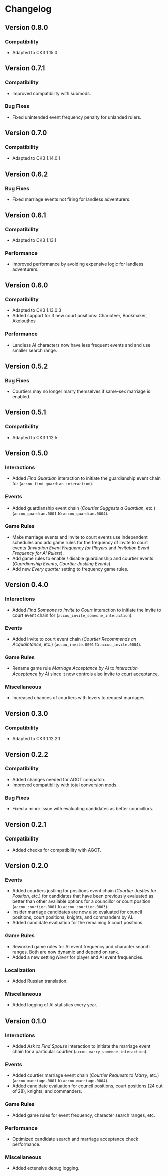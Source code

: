 # Changelog

## Version 0.8.0

### Compatibility

* Adapted to CK3 1.15.0

## Version 0.7.1

### Compatibility

* Improved compatibility with submods.

### Bug Fixes

* Fixed unintended event frequency penalty for unlanded rulers.

## Version 0.7.0

### Compatibility

* Adapted to CK3 1.14.0.1

## Version 0.6.2

### Bug Fixes

* Fixed marriage events not firing for landless adventurers.

## Version 0.6.1

### Compatibility

* Adapted to CK3 1.13.1

### Performance

* Improved performance by avoiding expensive logic for landless adventurers.

## Version 0.6.0

### Compatibility

* Adapted to CK3 1.13.0.3
* Added support for 3 new court positions: Charioteer, Bookmaker, Akolouthos

### Performance

* Landless AI characters now have less frequent events and and use smaller search range.

## Version 0.5.2

### Bug Fixes

* Courtiers may no longer marry themselves if same-sex marriage is enabled.

## Version 0.5.1

### Compatibility

* Adapted to CK3 1.12.5

## Version 0.5.0

### Interactions

* Added *Find Guardian* interaction to initiate the guardianship event chain for (`accou_find_guardian_interaction`).

### Events

* Added guardianship event chain (*Courtier Suggests a Guardian*, etc.) (`accou_guardian.0001` to `accou_guardian.0004`).

### Game Rules

* Make marriage events and invite to court events use independent schedules and add game rules for the frequency of invite to court events (*Invitation Event Frequency for Players* and *Invitation Event Frequency for AI Rulers*).
* Add game rules to enable / disable guardianship and courtier events (*Guardianship Events*, *Courtier Jostling Events*).
* Add new *Every quarter* setting to frequency game rules.

## Version 0.4.0

### Interactions

* Added *Find Someone to Invite to Court* interaction to initiate the invite to court event chain for (`accou_invite_someone_interaction`).

### Events

* Added invite to court event chain (*Courtier Recommends an Acquaintance*, etc.) (`accou_invite.0001` to `accou_invite.0004`).

### Game Rules

* Rename game rule *Marriage Acceptance by AI* to *Interaction Acceptance by AI* since it now controls also invite to court acceptance.

### Miscellaneous

* Increased chances of courtiers with lovers to request marriages.

## Version 0.3.0

### Compatibility

* Adapted to CK3 1.12.2.1

## Version 0.2.2

### Compatibility

* Added changes needed for AGOT compatch.
* Improved compatibility with total conversion mods.

### Bug Fixes

* Fixed a minor issue with evaluating candidates as better councillors.

## Version 0.2.1

### Compatibility

* Added checks for compatibility with AGOT.

## Version 0.2.0

### Events

* Added courtiers jostling for positions event chain (*Courtier Jostles for Position*, etc.) for candidates that have been previously evaluated as better than other available options for a councillor or court position (`accou_courtier.0001` to `accou_courtier.0003`).
* Insider marriage candidates are now also evaluated for council positions, court positions, knights, and commanders by AI.
* Added candidate evaluation for the remaining 5 court positions.

### Game Rules

* Reworked game rules for AI event frequency and character search ranges. Both are now dynamic and depend on rank.
* Added a new setting *Never* for player and AI event frequencies.

### Localization

* Added Russian translation.

### Miscellaneous

* Added logging of AI statistics every year.

## Version 0.1.0

### Interactions

* Added *Ask to Find Spouse* interaction to initiate the marriage event chain for a particular courtier (`accou_marry_someone_interaction`).

### Events

* Added courtier marriage event chain (*Courtier Requests to Marry*, etc.) (`accou_marriage.0001` to `accou_marriage.0004`).
* Added candidate evaluation for council positions, court positions (24 out of 28), knights, and commanders.

### Game Rules

* Added game rules for event frequency, character search ranges, etc.

### Performance

* Optimized candidate search and marriage acceptance check performance.

### Miscellaneous

* Added extensive debug logging.
